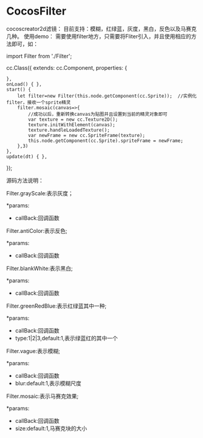 # CocosFilter
cocoscreator2d滤镜：
目前支持：模糊，红绿蓝，灰度，黑白，反色以及马赛克几种。
使用demo：
需要使用filter地方，只需要将Fliter引入，并且使用相应的方法即可，如：

import Filter from './Filter';

cc.Class({
    extends: cc.Component,
    properties: {

    },
    onLoad() { },
    start() {
        let filter=new Filter(this.node.getComponent(cc.Sprite));  //实例化filter，接收一个sprite精灵
        filter.mosaic(canvas=>{
            //成功以后，重新转换canvas为贴图并且设置到当前的精灵对象即可
            var texture = new cc.Texture2D();
            texture.initWithElement(canvas);
            texture.handleLoadedTexture();
            var newFrame = new cc.SpriteFrame(texture);
            this.node.getComponent(cc.Sprite).spriteFrame = newFrame;
        },3)
    },
    update(dt) { },
});


源码方法说明：


Filter.grayScale:表示灰度；

*params:
* callBack:回调函数


Filter.antiColor:表示反色;

*params:
* callBack:回调函数


Filter.blankWhite:表示黑白;

*params:
* callBack:回调函数


Filter.greenRedBlue:表示红绿蓝其中一种;

*params:
* callBack:回调函数
* type:1|2|3,default:1,表示绿蓝红的其中一个


Filter.vague:表示模糊;

*params:
* callBack:回调函数
* blur:default:1,表示模糊尺度


Filter.mosaic:表示马赛克效果;

*params:
* callBack:回调函数
* size:default:1,马赛克块的大小

